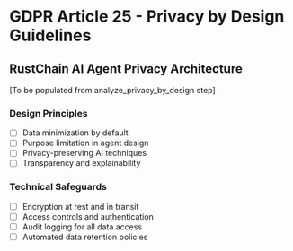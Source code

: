 # GDPR Article 25 - Privacy by Design Guidelines

## RustChain AI Agent Privacy Architecture

[To be populated from analyze_privacy_by_design step]

### Design Principles
- [ ] Data minimization by default
- [ ] Purpose limitation in agent design
- [ ] Privacy-preserving AI techniques
- [ ] Transparency and explainability

### Technical Safeguards
- [ ] Encryption at rest and in transit
- [ ] Access controls and authentication
- [ ] Audit logging for all data access
- [ ] Automated data retention policies
